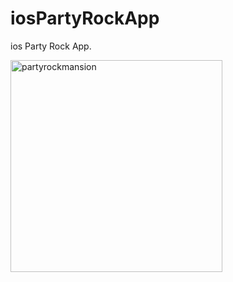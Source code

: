 # iosPartyRockApp

ios Party Rock App.


<img width="339" alt="partyrockmansion" src="https://cloud.githubusercontent.com/assets/20878598/18035635/c96df268-6d59-11e6-80bb-4027e5f25222.png">
